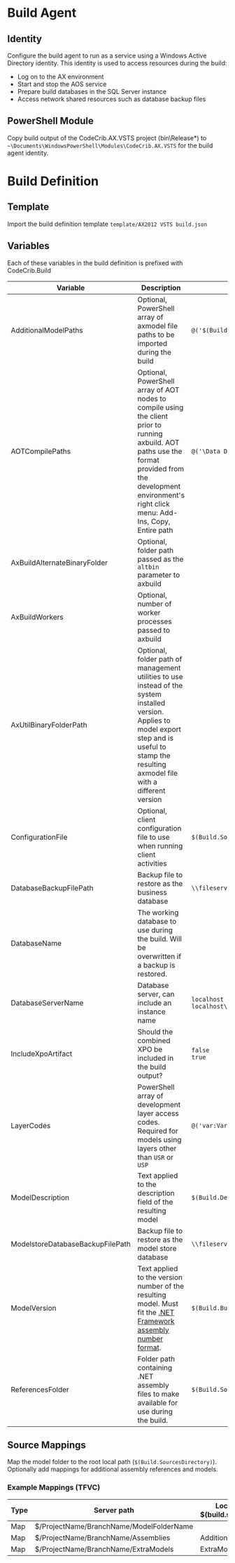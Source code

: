 # Build Agent
## Identity
Configure the build agent to run as a service using a Windows Active Directory identity.  This identity is used to access resources during the build:
* Log on to the AX environment
* Start and stop the AOS service
* Prepare build databases in the SQL Server instance
* Access network shared resources such as database backup files

## PowerShell Module
Copy build output of the CodeCrib.AX.VSTS project (bin\Release\*) to ```~\Documents\WindowsPowerShell\Modules\CodeCrib.AX.VSTS``` for the build agent identity.

# Build Definition
## Template
Import the build definition template ```template/AX2012 VSTS build.json```

## Variables
Each of these variables in the build definition is prefixed with CodeCrib.Build

Variable|Description|Examples
--|--|--
AdditionalModelPaths|Optional, PowerShell array of axmodel file paths to be imported during the build|```@('$(Build.SourcesDirectory)\ExtraModels\Model1.axmodel','$(Build.SourcesDirectory)\ExtraModels\Model2.axmodel')```
AOTCompilePaths|Optional, PowerShell array of AOT nodes to compile using the client prior to running axbuild.  AOT paths use the format provided from the development environment's right click menu: Add-Ins, Copy, Entire path|```@('\Data Dictionary\Tables\Table1','\Classes\Class1')```
AxBuildAlternateBinaryFolder|Optional, folder path passed as the ```altbin``` parameter to axbuild|
AxBuildWorkers|Optional, number of worker processes passed to axbuild|
AxUtilBinaryFolderPath|Optional, folder path of management utilities to use instead of the system installed version.  Applies to model export step and is useful to stamp the resulting axmodel file with a different version|
ConfigurationFile|Optional, client configuration file to use when running client activities|```$(Build.SourcesDirectory)\Configuration.axc```
DatabaseBackupFilePath|Backup file to restore as the business database|```\\fileserver\share\backups\database.bak```
DatabaseName|The working database to use during the build.  Will be overwritten if a backup is restored.|
DatabaseServerName|Database server, can include an instance name|```localhost```<br/>```localhost\INSTANCE```
IncludeXpoArtifact|Should the combined XPO be included in the build output?|```false```<br/>```true```
LayerCodes|PowerShell array of development layer access codes.  Required for models using layers other than ```USR``` or ```USP```|```@('var:VarLayerAccessCode','cus:CusLayerAccessCode')```
ModelDescription|Text applied to the description field of the resulting model|```$(Build.DefinitionName)```
ModelstoreDatabaseBackupFilePath|Backup file to restore as the model store database|```\\fileserver\share\backups\database_model.bak```
ModelVersion|Text applied to the version number of the resulting model.  Must fit the [.NET Framework assembly number format](https://docs.microsoft.com/en-us/dotnet/framework/app-domains/assembly-versioning#assembly-version-number).|```$(Build.BuildNumber)```
ReferencesFolder|Folder path containing .NET assembly files to make available for use during the build.|```$(Build.SourcesDirectory)\AdditionalAssemblies```

## Source Mappings
Map the model folder to the root local path (```$(Build.SourcesDirectory)```).  Optionally add mappings for additional assembly references and models.

### Example Mappings (TFVC)
Type|Server path|Local path under $(build.sourcesDirectory)
--|--|--
Map|$/ProjectName/BranchName/ModelFolderName|
Map|$/ProjectName/BranchName/Assemblies|AdditionalAssemblies
Map|$/ProjectName/BranchName/ExtraModels|ExtraModels

